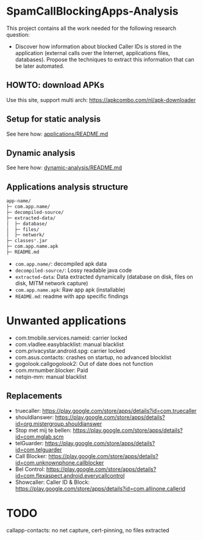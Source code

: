 # SpamCallBlockingApps-Analysis

This project contains all the work needed for the following research question:

- Discover how information about blocked Caller IDs is stored in the application (external calls over the Internet, applications files, databases). Propose the techniques to extract this information that can be later automated.

## HOWTO: download APKs

Use this site, support multi arch: https://apkcombo.com/nl/apk-downloader

## Setup for static analysis

See here how: [applications/README.md](applications/README.md)

## Dynamic analysis

See here how: [dynamic-analysis/README.md](dynamic-analysis/README.md)

## Applications analysis structure

```bash
app-name/
├─ com.app.name/
├─ decompiled-source/
├─ extracted-data/
│  ├─ database/
│  ├─ files/
│  ├─ network/
├─ classes*.jar
├─ com.app.name.apk
├─ README.md
```

- `com.app.name/`: decompiled apk data
- `decompiled-source/`: Lossy readable java code
- `extracted-data`: Data extracted dynamically (database on disk, files on disk, MITM network capture)
- `com.app.name.apk`: Raw app apk (installable)
- `README.md`: readme with app specific findings

# Unwanted applications

- com.tmobile.services.nameid: carrier locked
- com.vladlee.easyblacklist: manual blacklist
- com.privacystar.android.spg: carrier locked
- com.asus.contacts: crashes on startup, no advanced blocklist
- gogolook.callgogolook2: Out of date does not function
- com.mrnumber.blocker: Paid
- netqin-mm: manual blacklist

## Replacements

- truecaller: https://play.google.com/store/apps/details?id=com.truecaller
- shouldIanswer: https://play.google.com/store/apps/details?id=org.mistergroup.shouldianswer
- Stop met mij te bellen: https://play.google.com/store/apps/details?id=com.mglab.scm
- telGuarder: https://play.google.com/store/apps/details?id=com.telguarder
- Call Blocker: https://play.google.com/store/apps/details?id=com.unknownphone.callblocker
- Bel Control: https://play.google.com/store/apps/details?id=com.flexaspect.android.everycallcontrol
- Showcaller: Caller ID & Block: https://play.google.com/store/apps/details?id=com.allinone.callerid

# TODO

callapp-contacts: no net capture, cert-pinning, no files extracted